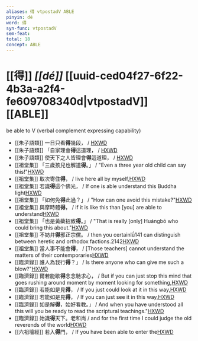 ```yaml
---
aliases: 得 vtpostadV ABLE
pinyin: dé
word: 得
syn-func: vtpostadV
sem-feat: 
total: 18
concept: ABLE 
---
```

# [[得]] *[[dé]]*  [[uuid-ced04f27-6f22-4b3a-a2f4-fe609708340d|vtpostadV]] [[ABLE]]
be able to V (verbal complement expressing capability)
 - [[朱子語類]] 一日只看**得**幾段， / [HXWD](https://hxwd.org/textview.html?location=KR3a0047_tls_010-17a.19)
 - [[朱子語類]] 「自家理會**得**這道理， / [HXWD](https://hxwd.org/textview.html?location=KR3a0047_tls_140-58a.29)
 - [[朱子語類]] 使天下之人皆理會**得**這道理， / [HXWD](https://hxwd.org/textview.html?location=KR3a0047_tls_140-58a.30)
 - [[祖堂集]] 「三歲孩兒也解道**得**。」 / "Even a three year old child can say this!"[HXWD](https://hxwd.org/textview.html?location=KR6q0002_Yan_003-1107a.33)
 - [[祖堂集]] 取次寄住**得**， / live here all by myself,[HXWD](https://hxwd.org/textview.html?location=KR6q0002_Yan_003-1140a.17)
 - [[祖堂集]] 若識**得**這个佛光， / If one is able understand this Buddha light[HXWD](https://hxwd.org/textview.html?location=KR6q0002_Yan_005-2002a.29)
 - [[祖堂集]] 「如何免**得**此過？」 / "How can one avoid this mistake?"[HXWD](https://hxwd.org/textview.html?location=KR6q0002_Yan_005-2033a.40)
 - [[祖堂集]] 與摩時體**得**， / if it is like this than [you] are able to understand[HXWD](https://hxwd.org/textview.html?location=KR6q0002_Yan_016-4107a.34)
 - [[祖堂集]] 「也是黃蘗招致**得**。」 / "That is really [only] Huángbō who could bring this about."[HXWD](https://hxwd.org/textview.html?location=KR6q0002_Yan_016-4122a.12)
 - [[祖堂集]] 不妨弁**得**邪正宗儻。 / then you certainlǘ141 can distinguish between heretic and orthodox factions.2142[HXWD](https://hxwd.org/textview.html?location=KR6q0002_Yan_016-4134a.23)
 - [[祖堂集]] 當人事不能會**得**， / [Those teachers] cannot understand the matters of their contemporaries[HXWD](https://hxwd.org/textview.html?location=KR6q0002_Yan_016-4134a.24)
 - [[臨濟錄]] 誰人為我行**得**？」 / Is there anyone who can give me such a blow?"[HXWD](https://hxwd.org/textview.html?location=KR6q0053_T_001-0496c.96)
 - [[臨濟錄]] 爾若能歇**得**念念馳求心， / But if you can just stop this mind that goes rushing around moment by moment looking for something,[HXWD](https://hxwd.org/textview.html?location=KR6q0053_T_001-0497b.21)
 - [[臨濟錄]] 若能如是見**得**， / If you just could look at it in this way,[HXWD](https://hxwd.org/textview.html?location=KR6q0053_T_001-0497b.40)
 - [[臨濟錄]] 若能如是見**得**， / If you can just see it in this way,[HXWD](https://hxwd.org/textview.html?location=KR6q0053_T_001-0498c.73)
 - [[臨濟錄]] 如是解**得**，始好看教。」 / And when you have understood all this will you be ready to read the scriptural teachings."[HXWD](https://hxwd.org/textview.html?location=KR6q0053_T_001-0499a.8)
 - [[臨濟錄]] 始識**得**天下。老和尚 / and for the first time I could judge the old reverends of the world[HXWD](https://hxwd.org/textview.html?location=KR6q0053_T_001-0500b.54)
 - [[六祖壇經]] 若入**得**門， / If you have been able to enter the[HXWD](https://hxwd.org/textview.html?location=KR6q0082_T_001-0337c.56)